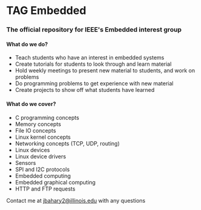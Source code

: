 # TAG Embedded

### The official repository for IEEE's Embedded interest group

#### What do we do?
* Teach students who have an interest in embedded systems
* Create tutorials for students to look through and learn material
* Hold weekly meetings to present new material to students, and work on problems
* Do programming problems to get experience with new material
* Create projects to show off what students have learned

#### What do we cover?
* C programming concepts
* Memory concepts
* File IO concepts
* Linux kernel concepts
* Networking concepts (TCP, UDP, routing)
* Linux devices
* Linux device drivers
* Sensors
* SPI and I2C protocols
* Embedded computing
* Embedded graphical computing
* HTTP and FTP requests

Contact me at jbahary2@illinois.edu with any questions
